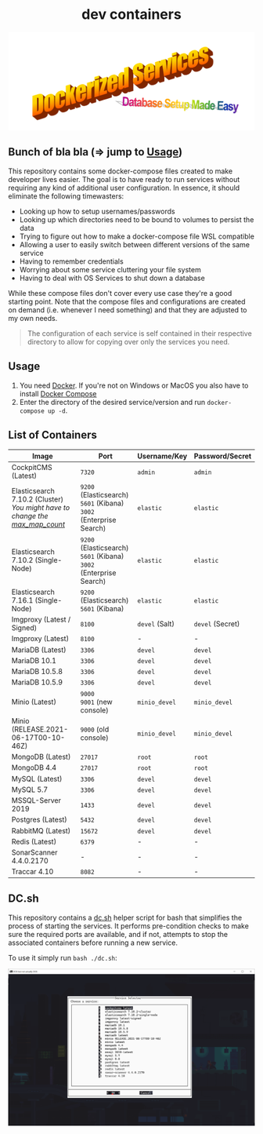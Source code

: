 <h1 align="center">dev containers</h1>

<p align="center">
  <img src="https://github.com/BitPatty/dev-containers/raw/master/magic.png" height="200">
</p>

## Bunch of bla bla (=> jump to [Usage](#usage))

This repository contains some docker-compose files created to make developer lives easier. The goal is to have ready to run services without requiring any kind of additional user configuration. In essence, it should eliminate the following timewasters:

- Looking up how to setup usernames/passwords
- Looking up which directories need to be bound to volumes to persist the data
- Trying to figure out how to make a docker-compose file WSL compatible
- Allowing a user to easily switch between different versions of the same service
- Having to remember credentials
- Worrying about some service cluttering your file system
- Having to deal with OS Services to shut down a database

While these compose files don't cover every use case they're a good starting point. Note that the compose files and configurations are created on demand (i.e. whenever I need something) and that they are adjusted to my own needs.

> The configuration of each service is self contained in their respective directory to allow for copying over only the services you need.

## Usage

1. You need [Docker](https://docker.com). If you're not on Windows or MacOS you also have to install [Docker Compose](https://docs.docker.com/compose/install/)
2. Enter the directory of the desired service/version and run `docker-compose up -d`.

## List of Containers

| Image                                                                                                                                                                                           | Port                                                                        | Username/Key   | Password/Secret  |
| ----------------------------------------------------------------------------------------------------------------------------------------------------------------------------------------------- | --------------------------------------------------------------------------- | -------------- | ---------------- |
| CockpitCMS (Latest)                                                                                                                                                                             | `7320`                                                                      | `admin`        | `admin`          |
| Elasticsearch 7.10.2 (Cluster)<br /> _You might have to change the<br />[max_map_count](https://www.elastic.co/guide/en/elasticsearch/reference/current/docker.html#docker-prod-prerequisites)_ | `9200` (Elasticsearch)<br />`5601` (Kibana)<br />`3002` (Enterprise Search) | `elastic`      | `elastic`        |
| Elasticsearch 7.10.2 (Single-Node)                                                                                                                                                              | `9200` (Elasticsearch)<br />`5601` (Kibana)<br />`3002` (Enterprise Search) | `elastic`      | `elastic`        |
| Elasticsearch 7.16.1 (Single-Node)                                                                                                                                                              | `9200` (Elasticsearch)<br />`5601` (Kibana)                                 | `elastic`      | `elastic`        |
| Imgproxy (Latest / Signed)                                                                                                                                                                      | `8100`                                                                      | `devel` (Salt) | `devel` (Secret) |
| Imgproxy (Latest)                                                                                                                                                                               | `8100`                                                                      | -              | -                |
| MariaDB (Latest)                                                                                                                                                                                | `3306`                                                                      | `devel`        | `devel`          |
| MariaDB 10.1                                                                                                                                                                                    | `3306`                                                                      | `devel`        | `devel`          |
| MariaDB 10.5.8                                                                                                                                                                                  | `3306`                                                                      | `devel`        | `devel`          |
| MariaDB 10.5.9                                                                                                                                                                                  | `3306`                                                                      | `devel`        | `devel`          |
| Minio (Latest)                                                                                                                                                                                  | `9000`<br />`9001` (new console)                                            | `minio_devel`  | `minio_devel`    |
| Minio (RELEASE.2021-06-17T00-10-46Z)                                                                                                                                                            | `9000` (old console)                                                        | `minio_devel`  | `minio_devel`    |
| MongoDB (Latest)                                                                                                                                                                                | `27017`                                                                     | `root`         | `root`           |
| MongoDB 4.4                                                                                                                                                                                     | `27017`                                                                     | `root`         | `root`           |
| MySQL (Latest)                                                                                                                                                                                  | `3306`                                                                      | `devel`        | `devel`          |
| MySQL 5.7                                                                                                                                                                                       | `3306`                                                                      | `devel`        | `devel`          |
| MSSQL-Server 2019                                                                                                                                                                               | `1433`                                                                      | `devel`        | `devel`          |
| Postgres (Latest)                                                                                                                                                                               | `5432`                                                                      | `devel`        | `devel`          |
| RabbitMQ (Latest)                                                                                                                                                                               | `15672`                                                                     | `devel`        | `devel`          |
| Redis (Latest)                                                                                                                                                                                  | `6379`                                                                      | -              | -                |
| SonarScanner 4.4.0.2170                                                                                                                                                                         | -                                                                           | -              | -                |
| Traccar 4.10                                                                                                                                                                                    | `8082`                                                                      | -              | -                |

## DC.sh

This repository contains a [dc.sh](./dc.sh) helper script for bash that simplifies the process of starting the services. It performs pre-condition checks to make sure the required ports are available, and if not, attempts to stop the associated containers before running a new service.

To use it simply run `bash ./dc.sh`:

![DC Preview](./dc_preview.png)
